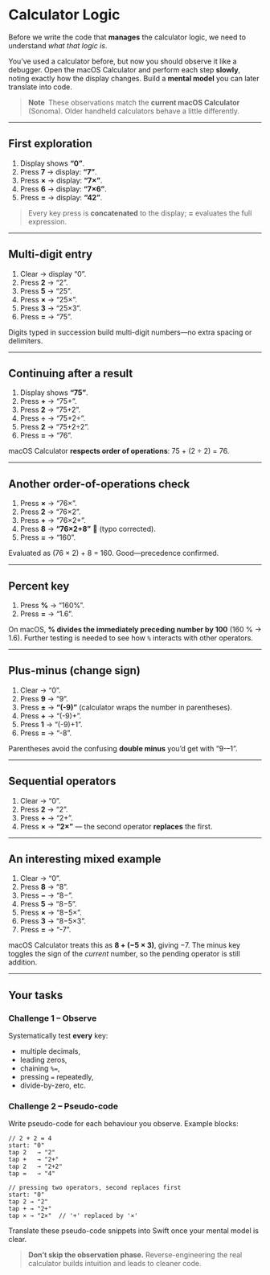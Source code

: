 # Calculator Logic

Before we write the code that **manages** the calculator logic, we need to understand *what that logic is*.

You’ve used a calculator before, but now you should observe it like a debugger.
Open the macOS Calculator and perform each step **slowly**, noting exactly how the display changes. Build a **mental model** you can later translate into code.

> **Note** These observations match the **current macOS Calculator** (Sonoma).
> Older handheld calculators behave a little differently.

---

## First exploration

1. Display shows **“0”**.
2. Press **7** → display: **“7”**.
3. Press **×** → display: **“7×”**.
4. Press **6** → display: **“7×6”**.
5. Press **=** → display: **“42”**.

> Every key press is **concatenated** to the display; **=** evaluates the full expression.

---

## Multi-digit entry

1. Clear → display “0”.
2. Press **2** → “2”.
3. Press **5** → “25”.
4. Press **×** → “25×”.
5. Press **3** → “25×3”.
6. Press **=** → “75”.

Digits typed in succession build multi-digit numbers—no extra spacing or delimiters.

---

## Continuing after a result

1. Display shows **“75”**.
2. Press **+** → “75+”.
3. Press **2** → “75+2”.
4. Press **÷** → “75+2÷”.
5. Press **2** → “75+2÷2”.
6. Press **=** → “76”.

macOS Calculator **respects order of operations**: 75 + (2 ÷ 2) = 76.

---

## Another order-of-operations check

1. Press **×** → “76×”.
2. Press **2** → “76×2”.
3. Press **+** → “76×2+”.
4. Press **8** → **“76×2+8”** 🔧 (typo corrected).
5. Press **=** → “160”.

Evaluated as (76 × 2) + 8 = 160. Good—precedence confirmed.

---

## Percent key

1. Press **%** → “160%”.
2. Press **=** → “1.6”.

On macOS, **% divides the immediately preceding number by 100** (160 % → 1.6).
Further testing is needed to see how `%` interacts with other operators.

---

## Plus-minus (change sign)

1. Clear → “0”.
2. Press **9** → “9”.
3. Press **±** → **“(-9)”** (calculator wraps the number in parentheses).
4. Press **+** → “(-9)+”.
5. Press **1** → “(-9)+1”.
6. Press **=** → “-8”.

Parentheses avoid the confusing **double minus** you’d get with “9-–1”.

---

## Sequential operators

1. Clear → “0”.
2. Press **2** → “2”.
3. Press **+** → “2+”.
4. Press **×** → **“2×”** — the second operator **replaces** the first.

---

## An interesting mixed example

1. Clear → “0”.
2. Press **8** → “8”.
3. Press **−** → “8−”.
4. Press **5** → “8−5”.
5. Press **×** → “8−5×”.
6. Press **3** → “8−5×3”.
7. Press **=** → “-7”.

macOS Calculator treats this as **8 + (−5 × 3)**, giving −7.
The minus key toggles the sign of the *current* number, so the pending operator is still addition.

---

## Your tasks

### **Challenge 1 – Observe**

Systematically test **every** key:

* multiple decimals,
* leading zeros,
* chaining `%=`,
* pressing `=` repeatedly,
* divide-by-zero, etc.

### **Challenge 2 – Pseudo-code**

Write pseudo-code for each behaviour you observe. Example blocks:

```text
// 2 + 2 = 4
start: "0"
tap 2   → "2"
tap +   → "2+"
tap 2   → "2+2"
tap =   → "4"
```

```text
// pressing two operators, second replaces first
start: "0"
tap 2 → "2"
tap + → "2+"
tap × → "2×"  // '+' replaced by '×'
```

Translate these pseudo-code snippets into Swift once your mental model is clear.

> **Don’t skip the observation phase.**
> Reverse-engineering the real calculator builds intuition and leads to cleaner code.
